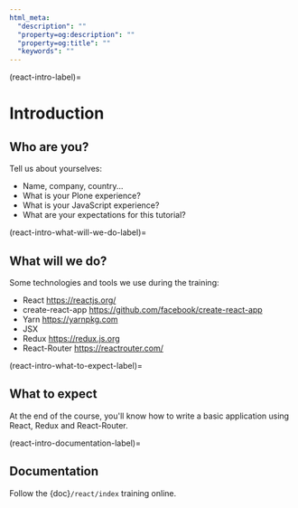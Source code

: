 ```yaml
---
html_meta:
  "description": ""
  "property=og:description": ""
  "property=og:title": ""
  "keywords": ""
---
```


(react-intro-label)=

# Introduction

## Who are you?

Tell us about yourselves:

- Name, company, country...
- What is your Plone experience?
- What is your JavaScript experience?
- What are your expectations for this tutorial?

(react-intro-what-will-we-do-label)=

## What will we do?

Some technologies and tools we use during the training:

- React https://reactjs.org/
- create-react-app https://github.com/facebook/create-react-app
- Yarn https://yarnpkg.com
- JSX
- Redux https://redux.js.org
- React-Router https://reactrouter.com/

(react-intro-what-to-expect-label)=

## What to expect

At the end of the course, you'll know how to write a basic application using
React, Redux and React-Router.

(react-intro-documentation-label)=

## Documentation

Follow the {doc}`/react/index` training online.
